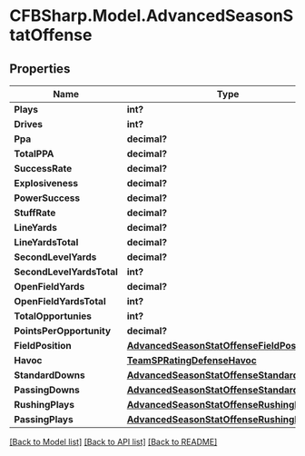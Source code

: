 # CFBSharp.Model.AdvancedSeasonStatOffense
## Properties

Name | Type | Description | Notes
------------ | ------------- | ------------- | -------------
**Plays** | **int?** |  | [optional] 
**Drives** | **int?** |  | [optional] 
**Ppa** | **decimal?** |  | [optional] 
**TotalPPA** | **decimal?** |  | [optional] 
**SuccessRate** | **decimal?** |  | [optional] 
**Explosiveness** | **decimal?** |  | [optional] 
**PowerSuccess** | **decimal?** |  | [optional] 
**StuffRate** | **decimal?** |  | [optional] 
**LineYards** | **decimal?** |  | [optional] 
**LineYardsTotal** | **decimal?** |  | [optional] 
**SecondLevelYards** | **decimal?** |  | [optional] 
**SecondLevelYardsTotal** | **int?** |  | [optional] 
**OpenFieldYards** | **decimal?** |  | [optional] 
**OpenFieldYardsTotal** | **int?** |  | [optional] 
**TotalOpportunies** | **int?** |  | [optional] 
**PointsPerOpportunity** | **decimal?** |  | [optional] 
**FieldPosition** | [**AdvancedSeasonStatOffenseFieldPosition**](AdvancedSeasonStatOffenseFieldPosition.md) |  | [optional] 
**Havoc** | [**TeamSPRatingDefenseHavoc**](TeamSPRatingDefenseHavoc.md) |  | [optional] 
**StandardDowns** | [**AdvancedSeasonStatOffenseStandardDowns**](AdvancedSeasonStatOffenseStandardDowns.md) |  | [optional] 
**PassingDowns** | [**AdvancedSeasonStatOffenseStandardDowns**](AdvancedSeasonStatOffenseStandardDowns.md) |  | [optional] 
**RushingPlays** | [**AdvancedSeasonStatOffenseRushingPlays**](AdvancedSeasonStatOffenseRushingPlays.md) |  | [optional] 
**PassingPlays** | [**AdvancedSeasonStatOffenseRushingPlays**](AdvancedSeasonStatOffenseRushingPlays.md) |  | [optional] 

[[Back to Model list]](../README.md#documentation-for-models) [[Back to API list]](../README.md#documentation-for-api-endpoints) [[Back to README]](../README.md)


